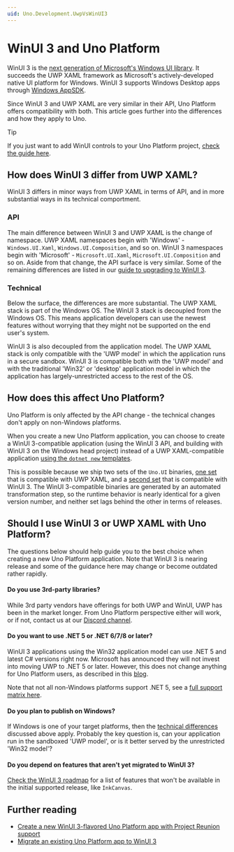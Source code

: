 ```yaml
---
uid: Uno.Development.UwpVsWinUI3
---
```


# WinUI 3 and Uno Platform

WinUI 3 is the [next generation of Microsoft's Windows UI library](https://docs.microsoft.com/windows/apps/winui/). It succeeds the UWP XAML framework as Microsoft's actively-developed native UI platform for Windows. WinUI 3 supports Windows Desktop apps through [Windows AppSDK](https://docs.microsoft.com/windows/apps/windows-app-sdk/).

Since WinUI 3 and UWP XAML are very similar in their API, Uno Platform offers compatibility with both. This article goes further into the differences and how they apply to Uno.

> [!TIP]
> If you just want to add WinUI controls to your Uno Platform project, [check the guide here](features/using-winui2.md).

## How does WinUI 3 differ from UWP XAML?

WinUI 3 differs in minor ways from UWP XAML in terms of API, and in more substantial ways in its technical comportment.

### API

The main difference between WinUI 3 and UWP XAML is the change of namespace. UWP XAML namespaces begin with 'Windows' - `Windows.UI.Xaml`, `Windows.UI.Composition`, and so on. WinUI 3 namespaces begin with 'Microsoft' - `Microsoft.UI.Xaml`, `Microsoft.UI.Composition` and so on. Aside from that change, the API surface is very similar. Some of the remaining differences are listed in our [guide to upgrading to WinUI 3](updating-to-winui3.md).

### Technical

Below the surface, the differences are more substantial. The UWP XAML stack is part of the Windows OS. The WinUI 3 stack is decoupled from the Windows OS. This means application developers can use the newest features without worrying that they might not be supported on the end user's system.

WinUI 3 is also decoupled from the application model. The UWP XAML stack is only compatible with the 'UWP model' in which the application runs in a secure sandbox. WinUI 3 is compatible both with the 'UWP model' and with the traditional 'Win32' or 'desktop' application model in which the application has largely-unrestricted access to the rest of the OS. 

## How does this affect Uno Platform?

Uno Platform is only affected by the API change - the technical changes don't apply on non-Windows platforms.

When you create a new Uno Platform application, you can choose to create a WinUI 3-compatible application (using the WinUI 3 API, and building with WinUI 3 on the Windows head project) instead of a UWP XAML-compatible application [using the `dotnet new` templates](get-started-dotnet-new.md#uno-platform-blank-application-for-winappsdk---winui-3). 

This is possible because we ship two sets of the `Uno.UI` binaries, [one set](https://www.nuget.org/packages/Uno.UI/) that is compatible with UWP XAML, and a [second set](https://www.nuget.org/packages/Uno.WinUI/) that is compatible with WinUI 3. The WinUI 3-compatible binaries are generated by an automated transformation step, so the runtime behavior is nearly identical for a given version number, and neither set lags behind the other in terms of releases.

## Should I use WinUI 3 or UWP XAML with Uno Platform?

The questions below should help guide you to the best choice when creating a new Uno Platform application. Note that WinUI 3 is nearing release and some of the guidance here may change or become outdated rather rapidly.

#### Do you use 3rd-party libraries?

While 3rd party vendors have offerings for both UWP and WinUI, UWP has been in the market longer. From Uno Platform perspective either will work, or if not, contact us at our [Discord channel](https://discord.com/invite/eBHZSKG).

#### Do you want to use .NET 5 or .NET 6/7/8 or later?

WinUI 3 applications using the Win32 application model can use .NET 5 and latest C# versions right now. Microsoft has announced they will not invest into moving UWP to .NET 5 or later. However, this does not change anything for Uno Platform users, as described in this [blog](https://platform.uno/blog/recent-uwp-and-net-5-net-6-news-and-uno-platform-plans/).

Note that not all non-Windows platforms support .NET 5, see a [full support matrix here](net-version-support.md).

#### Do you plan to publish on Windows?

If Windows is one of your target platforms, then the [technical differences](#technical) discussed above apply. Probably the key question is, can your application run in the sandboxed 'UWP model', or is it better served by the unrestricted 'Win32 model'?

#### Do you depend on features that aren't yet migrated to WinUI 3?

[Check the WinUI 3 roadmap](https://github.com/microsoft/microsoft-ui-xaml/blob/master/docs/roadmap.md#winui-30-feature-roadmap) for a list of features that won't be available in the initial supported release, like `InkCanvas`.

## Further reading

 * [Create a new WinUI 3-flavored Uno Platform app with Project Reunion support](get-started-winui3.md)
 * [Migrate an existing Uno Platform app to WinUI 3](updating-to-winui3.md)
